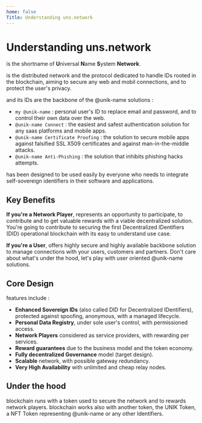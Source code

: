 ```yaml
---
home: false
Title: Understanding uns.network
---
```


# Understanding uns.network

<uns/> is the shortname of **U**niversal **N**ame **S**ystem **Network**.

<uns/> is the distributed network and the protocol dedicated to handle IDs rooted in the blockchain, aiming to secure any web and mobil connections, and to protect the user's privacy.

<uns/> and its IDs are the backbone of the @unik-name solutions : 
- `my @unik-name` : personal user's ID to replace email and password, and to control their own data over the web.
- `@unik-name Connect` : the easiest and safest authentication solution for any saas platforms and mobile apps.
- `@unik-name Certificate Proofing` : the solution to secure mobile apps against falsified SSL X509 certificates and against man-in-the-middle attacks.
- `@unik-name Anti-Phishing` : the solution that inhibits phishing hacks attempts.

<uns/> has been designed to be used easily by everyone who needs to integrate self-sovereign identifiers in their software and applications. 

## Key Benefits

**If you're a Network Player**, <uns/> represents an opportunity to participate, to contribute and to get valuable rewards with a viable decentralized solution. You're going to contribute to securing the first Decentralized IDentifiers (DID) operational blockchain with its easy to understand use case.

**If you're a User**, <uns/> offers highly secure and highly available backbone solution to manage connections with your users, customers and partners. Don't care about what's under the hood, let's play with user oriented @unik-name solutions.

## Core Design

<uns/> features include : 

- **Enhanced Sovereign IDs** (also called DID for Decentralized IDentifiers), protected against spoofing, anonymous, with a managed lifecycle.
- **Personal Data Registry**, under sole user's control, with permissioned access.
- **Network Players** considered as service providers, with rewarding per services.
- **Reward guarantees** due to the business model and the token economy.
- **Fully decentralized Governance** model (target design).
- **Scalable** network, with possible gateway redundancy.
- **Very High Availability** with unlimited and cheap relay nodes.

## Under the hood

<uns/> blockchain runs with a token used to secure the network and to rewards network players. <uns/> blockchain works also with another token, the UNIK Token, a NFT Token representing @unik-name or any other Identifiers.
